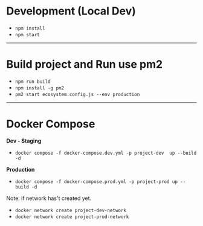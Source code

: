 # Development (Local Dev)

- `npm install`
- `npm start`

---

# Build project and Run use pm2

- `npm run build`
- `npm install -g pm2`
- `pm2 start ecosystem.config.js --env production`

---

# Docker Compose

**Dev - Staging**

- `docker compose -f docker-compose.dev.yml -p project-dev  up --build -d`

**Production**

- `docker compose -f docker-compose.prod.yml -p project-prod up --build -d`

Note:
if network has't created yet.

- `docker network create project-dev-network`
- `docker network create project-prod-network`
